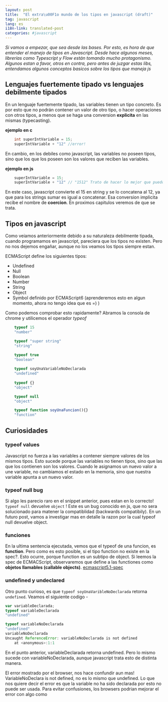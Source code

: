 ```yaml
---
layout: post
title:  "El extra\u00F1o mundo de los tipos en javascript (draft)"
tag: javascript
lang: es
i18n-link: translated-post
categories: #javascript
---
```


*Si vamos a empezar, que sea desde las bases. Por esto, es hora de que entender el manejo de tipos en Javascript. Desde hace algunos meses, librerías como Typescript y Flow están tomando mucho protagonismo. Algunos estan a favor, otros en contra, pero antes de juzgar estas libs, entendamos algunos conceptos basicos sobre los tipos que maneja js*

## Lenguajes fuertemente tipado vs lenguajes debilmente tipados
En un lenguaje fuertemente tipado, las variables tienen un tipo concreto. Es por esto que no podrán contener un valor de otro tipo, o hacer operaciones con otros tipos, a menos que se haga una conversion **explicita** en las mismas (typecasting).

**ejemplo en c**
```c
    int superIntVariable = 15; 
    superIntVariable + "12" //error!
```
En cambio, en los debiles como javascript, las variables no poseen tipos, sino que los que los poseen son los valores que reciben las variables. 

**ejemplo en js** 
```javascript
    superIntVariable = 15; 
    superIntVariable + "12" // "1512" Trato de hacer lo mejor que puedo ;)
```
En este caso, javascript convierte el 15 en string y se lo concatena al 12, ya que para los strings sumar es igual a concatenar. Esa conversion implicita recibe el nombre de **coercion**. En proximos capitulos veremos de que se trata.  

## Tipos en javascript
Como veiamos anteriormente debido a su naturaleza debilmente tipada, cuando programamos en javascript, pareciera que los tipos no existen. Pero no nos dejemos engañar, aunque no los veamos los tipos siempre estan. 

ECMAScript define los siguientes tipos: 

* Undefined
* Null 
* Boolean 
* Number
* String
* Object 
* Symbol definido por ECMAScript6 (aprenderemos esto en algun momento, ahora no tengo idea que es =) )

Como podemos comprobar esto rapidamente? 
Abramos la consola de chrome y utilicemos el operador *typeof* 

```javascript
    typeof 15
    "number"

    typeof "super string"
    "string"

    typeof true
    "boolean"
    
    typeof soyUnaVariableNoDeclarada
    "undefined"
    
    typeof {}
    "object" 

    typeof null
    "object"

    typeof function soyUnaFuncion(){}
    "function"
```
## Curiosidades

### typeof values
Javascript no fuerza a las variables a contener siempre valores de los mismos tipos. Esto sucede porque las variables no tienen tipos, sino que las que los contienen son los valores. Cuando le asignamos un nuevo valor a une variable, no cambiamos el estado en la memoria, sino que nuestra variable apunta a un nuevo valor. 

### typeof null bug
Si algo les parecio raro en el snippet anterior, pues estan en lo correcto! `typeof null` devuelve `object` ! Este es un bug conocido en js, que no sera solucionado para matener la compatiblidad (backwards compatibily). En un futuro post, vamos a investigar mas en detalle la razon por la cual typeof null devuelve object. 

### funciones
En la ultima sentencia ejecutada, vemos que el typeof de una funcion, es **function**. Pero como es esto posible, si el tipo function no existe en la spec?. Esto ocurre, porque function es un subtipo de object. Si leemos la spec de ECMACScript, observaremos que define a las functiones como **objetos llamables (callable objects)**. [ecmascript5.1-spec](http://www.ecma-international.org/ecma-262/5.1/#sec-4.2)

### undefined y undeclared
Otro punto curioso, es que `typeof soyUnaVaribleNoDeclarada` retorna `undefined`. Veamos el siguiente codigo -  

```javascript
var variableDeclarada;
typeof variableDeclarada
"undefined"
``` 
```javascript
typeof variableNoDeclarada
"undefined"
variableNoDeclarada
Uncaught ReferenceError: variableNoDeclarada is not defined
    at <anonymous>:1:1
``` 

En el punto anterior, variableDeclarada retorna undefined. Pero lo mismo sucede con variableNoDeclarada, aunque javascript trata esto de distinta manera. 

El error mostrado por el browser, nos hace confundir aun mas! VariableNoDeclara is not defined, no es lo mismo que undefined. Lo que nos quiere decir el error es que la variable no ha sido declarada por esto no puede ser usada. Para evitar confusiones, los browsers podrian mejorar el error con algo como 
